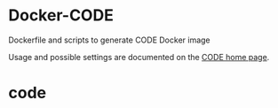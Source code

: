 # Docker-CODE
Dockerfile and scripts to generate CODE Docker image

Usage and possible settings are documented on the [CODE home page](https://collaboraoffice.com/code/).
# code
